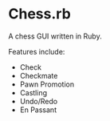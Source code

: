 # Chess.rb

A chess GUI written in Ruby.

Features include:
 - Check
 - Checkmate
 - Pawn Promotion
 - Castling
 - Undo/Redo
 - En Passant
